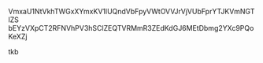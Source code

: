 VmxaU1NtVkhTWGxXYmxKV1lUQndVbFpyVWtOVVJrVjVUbFprYTJKVmNGTlZS
bEYzVXpCT2RFNVhPV3hSClZEQTVRMmR3ZEdKdGJ6MEtDbmg2YXc9PQoKeXZj

tkb